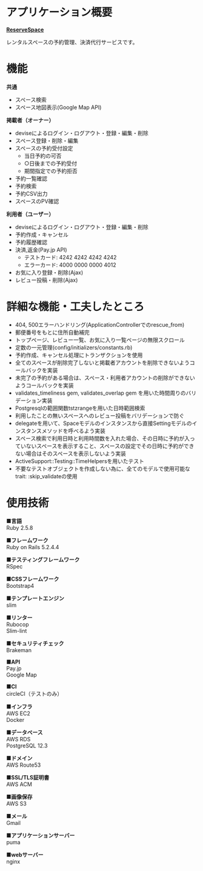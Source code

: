 # アプリケーション概要
**[ReserveSpace](https://www.reserve-space.net/)**  

レンタルスペースの予約管理、決済代行サービスです。

# 機能

**共通**
- スペース検索
- スペース地図表示(Google Map API)

**掲載者（オーナー）**
- deviseによるログイン・ログアウト・登録・編集・削除
- スペース登録・削除・編集
- スペースの予約受付設定
  - 当日予約の可否
  - ○日後までの予約受付
  - 期間指定での予約拒否
- 予約一覧確認
- 予約検索
- 予約CSV出力
- スペースのPV確認

**利用者（ユーザー）**
- deviseによるログイン・ログアウト・登録・編集・削除
- 予約作成・キャンセル
- 予約履歴確認
- 決済,返金(Pay.jp API)
  - テストカード: 4242 4242 4242 4242
  - エラーカード: 4000 0000 0000 4012
- お気に入り登録・削除(Ajax)
- レビュー投稿・削除(Ajax)

# 詳細な機能・工夫したところ
- 404, 500エラーハンドリング(ApplicationControllerでのrescue_from)
- 郵便番号をもとに住所自動補完
- トップページ、レビュー一覧、お気に入り一覧ページの無限スクロール
- 定数の一元管理(config/initializers/constants.rb)
- 予約作成、キャンセル処理にトランザクションを使用
- 全てのスペースが削除完了しないと掲載者アカウントを削除できないようコールバックを実装
- 未完了の予約がある場合は、スペース・利用者アカウントの削除ができないようコールバックを実装
- validates_timeliness gem, validates_overlap gem を用いた時間周りのバリデーション実装
- Postgresqlの範囲関数tstzrangeを用いた日時範囲検索
- 利用したことの無いスペースへのレビュー投稿をバリデーションで防ぐ
- delegateを用いて、Spaceモデルのインスタンスから直接Settingモデルのインスタンスメソッドを呼べるよう実装
- スペース検索で利用日時と利用時間数を入れた場合、その日時に予約が入っていないスペースを表示すること、スペースの設定でその日時に予約ができない場合はそのスペースを表示しないよう実装
- ActiveSupport::Testing::TimeHelpersを用いたテスト
- 不要なテストオブジェクトを作成しない為に、全てのモデルで使用可能なtrait: :skip_validateの使用

# 使用技術

**■言語**  
Ruby 2.5.8

**■フレームワーク**  
Ruby on Rails 5.2.4.4

**■テスティングフレームワーク**  
RSpec

**■CSSフレームワーク**  
Bootstrap4

**■テンプレートエンジン**  
slim

**■リンター**  
Rubocop  
Slim-lint

**■セキュリティチェック**  
Brakeman

**■API**  
Pay.jp  
Google Map

**■CI**  
circleCI（テストのみ）

**■インフラ**  
AWS EC2  
Docker

**■データベース**  
AWS RDS  
PostgreSQL 12.3

**■ドメイン**  
AWS Route53

**■SSL/TLS証明書**  
AWS ACM

**■画像保存**  
AWS S3

**■メール**  
Gmail

**■アプリケーションサーバー**  
puma

**■webサーバー**  
nginx
